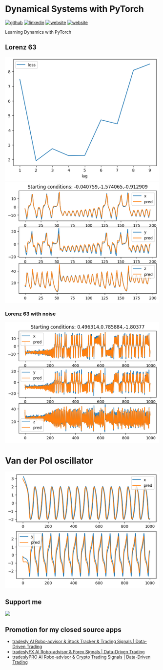 # Dynamical Systems with PyTorch

[<img src='https://img.shields.io/badge/GitHub-100000?style=for-the-badge&logo=github&logoColor=white' alt='github' height='20'>](https://github.com/mrtkp9993)  [<img src='https://img.shields.io/badge/LinkedIn-0077B5?style=for-the-badge&logo=linkedin&logoColor=white' alt='linkedin' height='20'>](https://www.linkedin.com/in/muratkoptur/)  [<img src='https://img.shields.io/badge/website-000000?style=for-the-badge&logo=About.me&logoColor=white' alt='website' height='20'>](https://muratkoptur.com) [<img src='https://img.shields.io/badge/Twitter-1DA1F2?style=for-the-badge&logo=twitter&logoColor=white' alt='website' height='20'>](https://twitter.com/mrtkp9993)


Learning Dynamics with PyTorch

## Lorenz 63

![](images/3_1.png)
![](images/3_2.png)

### Lorenz 63 with noise

![](images/5.png)

# Van der Pol oscillator

![](images/4.png)

## Support me

[![](https://img.shields.io/static/v1?label=Sponsor&message=%E2%9D%A4&logo=GitHub&color=%23fe8e86)](https://github.com/sponsors/mrtkp9993)


## Promotion for my closed source apps

- [tradesly AI Robo-advisor & Stock Tracker & Trading Signals | Data-Driven Trading](https://play.google.com/store/apps/details?id=com.tradesly.tradesly)
- [tradeslyFX AI Robo-advisor & Forex Signals | Data-Driven Trading](https://play.google.com/store/apps/details?id=com.tradesly.tradeslyfx)
- [tradeslyPRO AI Robo-advisor & Crypto Trading Signals | Data-Driven Trading](https://play.google.com/store/apps/details?id=com.tradesly.tradeslypro)